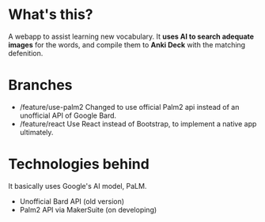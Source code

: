 # What's this?
A webapp to assist learning new vocabulary.
It **uses AI to search adequate images** for the words, and compile them to __Anki Deck__ with the matching defenition.

# Branches
- /feature/use-palm2
  Changed to use official Palm2 api instead of an unofficial API of Google Bard.
- /feature/react
  Use React instead of Bootstrap, to implement a native app ultimately.

# Technologies behind
It basically uses Google's AI model, PaLM.
- Unofficial Bard API (old version)
- Palm2 API via MakerSuite (on developing)
